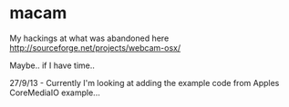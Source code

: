 macam
=====

My hackings at what was abandoned here http://sourceforge.net/projects/webcam-osx/

Maybe.. if I have time..

27/9/13 - Currently I'm looking at adding the example code from Apples CoreMediaIO example...

